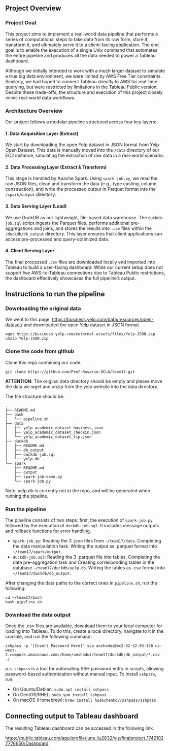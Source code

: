 ## Project Overview

### Project Goal

This project aims to implement a real-world data pipeline that performs a series of computational steps to take data from its raw form, store it, transform it, and ultimately serve it to a client-facing application. The end goal is to enable the execution of a single Unix command that automates the entire pipeline and produces all the data needed to power a Tableau dashboard.

Although we initially intended to work with a much larger dataset to simulate a true big data environment, we were limited by AWS Free Tier constraints. Similarly, we had hoped to connect Tableau directly to AWS for real-time querying, but were restricted by limitations in the Tableau Public version. Despite these trade-offs, the structure and execution of this project closely mimic real-world data workflows.

### Architecture Overview

Our project follows a modular pipeline structured across four key layers:

#### 1. Data Acquisition Layer (Extract)

We start by downloading the open Yelp dataset in JSON format from Yelp Open Dataset. This data is manually moved into the `/data` directory of our EC2 instance, simulating the extraction of raw data in a real-world scenario.

#### 2. Data Processing Layer (Extract & Transform)

This stage is handled by Apache Spark. Using `spark-job.py`, we read the raw JSON files, clean and transform the data (e.g., type casting, column construction), and write the processed output in Parquet format into the `/spark/output` directory.

#### 3. Data Serving Layer (Load)

We use DuckDB as our lightweight, file-based data warehouse. The `duckdb-job.sql` script ingests the Parquet files, performs additional pre-aggregations and joins, and stores the results into `.csv` files within the `/duckdb/db_output` directory. This layer ensures that client applications can access pre-processed and query-optimized data.

#### 4. Client Serving Layer

The final processed `.csv` files are downloaded locally and imported into Tableau to build a user-facing dashboard. While our current setup does not support live AWS-to-Tableau connections due to Tableau Public restrictions, the dashboard effectively showcases the full pipeline’s output.

## Instructions to run the pipeline

### Downloading the original data

We went to this page: https://business.yelp.com/data/resources/open-dataset/ and downloaded the open Yelp dataset in JSON format.

```
wget https://business.yelp.com/external-assets/files/Yelp-JSON.zip
unzip Yelp-JSON.zip
```

### Clone the code from github

Clone this repo containing our code:

```
git clone https://github.com/Prof-Rosario-UCLA/team17.git
```

**ATTENTION**: The original data directory should be empty and please move the data we wget and unzip from the yelp website into the data directory.

The file structure should be:

```
.
├── README.md
├── bash
│   └── pipeline.sh
├── data
│   ├── yelp_academic_dataset_business.json
│   ├── yelp_academic_dataset_checkin.json
│   └── yelp_academic_dataset_tip.json
├── duckdb
│   ├── README.md
│   ├── db_output
│   ├── duckdb-job.sql
│   └── yelp.db
└── spark
    ├── README.md
    ├── output
    ├── spark-job-demo.py
    └── spark-job.py
```

Note: yelp.db is currently not in the repo, and will be generated when running the pipeline.

### Run the pipeline

The pipeline consists of two steps: first, the execution of `spark-job.py`, followed by the execution of `duckdb-job.sql`. It includes message outputs and rollback functions for error handling.

- `spark-job.py`: Reading the 3 .json files from `~/team17/data`. Completing the data manipulation task. Writing the output as .parquet format into `~/team17/spark/output`.
- `duckdb-job.sql`: Reading the 3 .parquet file into tables. Completing the data pre-aggregation task and Creating corresponding tables in the database `~/team17/duckdb/yelp.db`. Writing the tables as .csv format into `~/team17/duckdb/db_output`.

After changing the data paths to the correct ones in `pipeline.sh`, run the following:

```
cd ~/team17/bash
bash pipeline.sh
```

### Download the data output

Once the .csv files are available, download them to your local computer for loading into Tableau. To do this, create a local directory, navigate to it in the console, and run the following command:

```
sshpass -p '[Insert Password Here]' scp anshadui@ec2-52-12-93-138.us-west-2.compute.amazonaws.com:/home/anshadui/team17/duckdb/db_output/*.csv ./
```

p.s. `sshpass` is a tool for automating SSH password entry in scripts, allowing password-based authentication without manual input. To install `sshpass`, run:

- On Ubuntu/Debian: `sudo apt install sshpass`
- On CentOS/RHEL: `sudo yum install sshpass`
- On macOS (Homebrew): `brew install hudochenkov/sshpass/sshpass`

## Connecting output to Tableau dashboard

The resulting Tableau dashboard can be accessed in the following link. 

https://public.tableau.com/app/profile/june.liu2832/viz/finalproject_17421027776650/Dashboard
